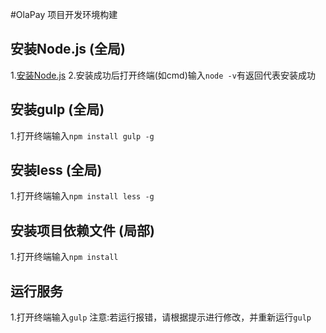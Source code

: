 #OlaPay 项目开发环境构建

## 安装Node.js (全局)
1.[安装Node.js](https://nodejs.org/en/)
2.安装成功后打开终端(如cmd)输入`node -v`有返回代表安装成功

## 安装gulp (全局)
1.打开终端输入`npm install gulp -g`

## 安装less (全局)
1.打开终端输入`npm install less -g`

## 安装项目依赖文件 (局部)
1.打开终端输入`npm install`

## 运行服务
1.打开终端输入`gulp`
注意:若运行报错，请根据提示进行修改，并重新运行`gulp`
